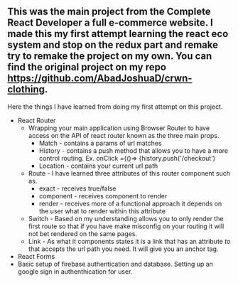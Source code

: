 ## This was the main project from the Complete React Developer a full e-commerce website. I made this my first attempt learning the react eco system and stop on the redux part and remake try to remake the project on my own. You can find the original project on my repo https://github.com/AbadJoshuaD/crwn-clothing.  

Here the things I have learned from doing my first attempt on this project.
* React Router
  - Wrapping your main application using Browser Router to have access on the API of react router known as the three main props.
    * Match - contains a params of url matches
    * History - contains a push method that allows you to have a more control routing. Ex. onClick ={()=> {history.push('/checkout')
    * Location - contains your current url path
  - Route - I have learned three attributes of this router component such as.
    * exact - receives true/false
    * component - receives component to render
    * render - receives more of a functional approach it depends on the user what to render within this attribute
  - Switch - Based on my understanding allows you to only render the first route so that if you have make misconfig on your routing it will not bet rendered on the same pages.
  - Link - As what it components states it is a link that has an attribute *to* that accepts the url path you need. It will give you an anchor tag.
* React Forms
* Basic setup of firebase authentication and database. Setting up an google sign in authenthication for user.

   
  

